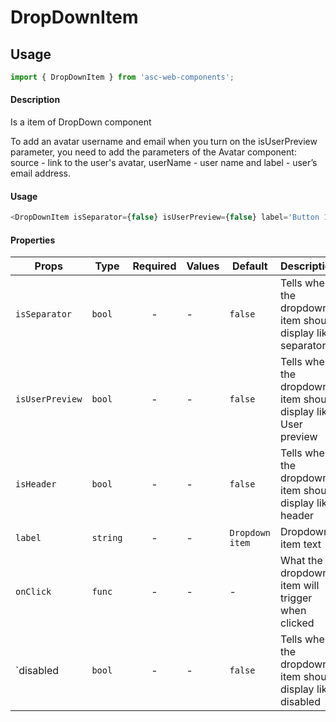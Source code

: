# DropDownItem

## Usage

```js
import { DropDownItem } from 'asc-web-components';
```

#### Description

Is a item of DropDown component

To add an avatar username and email when you turn on the isUserPreview parameter, you need to add the parameters of the Avatar component: source - link to the user's avatar, userName - user name and label - user’s email address.

#### Usage

```js
<DropDownItem isSeparator={false} isUserPreview={false} label='Button 1' onClick={() => console.log('Button 1 clicked')} />
```

#### Properties

| Props              | Type     | Required | Values                      | Default        | Description                                                       |
| ------------------ | -------- | :------: | --------------------------- | -------------- | ----------------------------------------------------------------- |
| `isSeparator`      | `bool`   |    -     | -                           | `false`        | Tells when the dropdown item should display like separator        |
| `isUserPreview`    | `bool`   |    -     | -                           | `false`        | Tells when the dropdown item should display like User preview     |
| `isHeader`         | `bool`   |    -     | -                           | `false`        | Tells when the dropdown item should display like header           |
| `label`            | `string` |    -     | -                           | `Dropdown item`| Dropdown item text                                                |
| `onClick`          | `func`   |    -     | -                           | -              | What the dropdown item will trigger when clicked                  |
| `disabled          | `bool`   |    -     | -                           | `false`        | Tells when the dropdown item should display like disabled         |